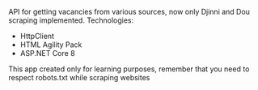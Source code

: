API for getting vacancies from various sources, now only Djinni and Dou scraping implemented.
Technologies:
 - HttpClient
 - HTML Agility Pack
 - ASP.NET Core 8

This app created only for learning purposes, remember that you need to respect robots.txt while scraping websites 
